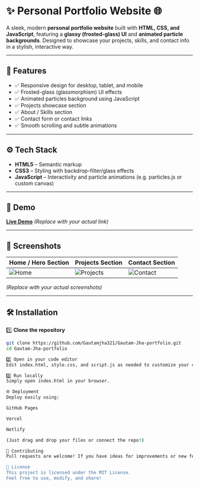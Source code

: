 # ✨ Personal Portfolio Website 🌐

A sleek, modern **personal portfolio website** built with **HTML, CSS, and JavaScript**, featuring a **glassy (frosted-glass) UI** and **animated particle backgrounds**. Designed to showcase your projects, skills, and contact info in a stylish, interactive way.

---

## 📌 Features

- ✅ Responsive design for desktop, tablet, and mobile
- ✅ Frosted-glass (glassmorphism) UI effects
- ✅ Animated particles background using JavaScript
- ✅ Projects showcase section
- ✅ About / Skills section
- ✅ Contact form or contact links
- ✅ Smooth scrolling and subtle animations

---

## ⚙️ Tech Stack

- **HTML5** – Semantic markup
- **CSS3** – Styling with backdrop-filter/glass effects
- **JavaScript** – Interactivity and particle animations (e.g. particles.js or custom canvas)

---

## 🚀 Demo

[**Live Demo**](https://gautam-jha-portfolio-wp77.vercel.app/) *(Replace with your actual link)*

---

## 📸 Screenshots

| Home / Hero Section | Projects Section | Contact Section |
|----------------------|------------------|------------------|
| ![Home](image0.png) | ![Projects](Project.png) | ![Contact](Contact.png) |

*(Replace with your actual screenshots)*

---

## 🛠️ Installation

1️⃣ **Clone the repository**  
```bash
git clone https://github.com/Gautamjha321/Gautam-Jha-portfolio.git
cd Gautam-Jha-portfolio

2️⃣ Open in your code editor
Edit index.html, style.css, and script.js as needed to customize your content.

3️⃣ Run locally
Simply open index.html in your browser.

🌐 Deployment
Deploy easily using:

GitHub Pages

Vercel

Netlify

(Just drag and drop your files or connect the repo!)

🤝 Contributing
Pull requests are welcome! If you have ideas for improvements or new features, please open an issue first to discuss what you'd like to change.

📜 License
This project is licensed under the MIT License.
Feel free to use, modify, and share!

